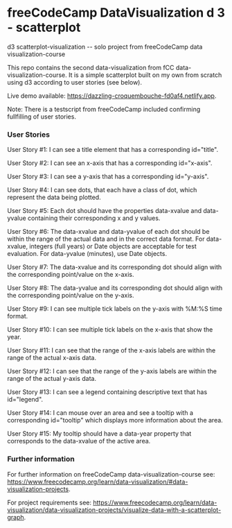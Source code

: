 # freeCodeCamp DataVisualization d 3 - scatterplot
d3 scatterplot-visualization -- solo project from freeCodeCamp data visualization-course

This repo contains the second data-visualization from fCC data-visualization-course.
It is a simple scatterplot built on my own from scratch using d3 according to user stories (see below). 

Live demo available: https://dazzling-croquembouche-fd0af4.netlify.app.


Note: There is a testscript from freeCodeCamp included confirming fullfilling of user stories.

### User Stories
User Story #1: I can see a title element that has a corresponding id="title".

User Story #2: I can see an x-axis that has a corresponding id="x-axis".

User Story #3: I can see a y-axis that has a corresponding id="y-axis".

User Story #4: I can see dots, that each have a class of dot, which represent the data being plotted.

User Story #5: Each dot should have the properties data-xvalue and data-yvalue containing their corresponding x and y values.

User Story #6: The data-xvalue and data-yvalue of each dot should be within the range of the actual data and in the correct data format. For data-xvalue, integers (full years) or Date objects are acceptable for test evaluation. For data-yvalue (minutes), use Date objects.

User Story #7: The data-xvalue and its corresponding dot should align with the corresponding point/value on the x-axis.

User Story #8: The data-yvalue and its corresponding dot should align with the corresponding point/value on the y-axis.

User Story #9: I can see multiple tick labels on the y-axis with %M:%S time format.

User Story #10: I can see multiple tick labels on the x-axis that show the year.

User Story #11: I can see that the range of the x-axis labels are within the range of the actual x-axis data.

User Story #12: I can see that the range of the y-axis labels are within the range of the actual y-axis data.

User Story #13: I can see a legend containing descriptive text that has id="legend".

User Story #14: I can mouse over an area and see a tooltip with a corresponding id="tooltip" which displays more information about the area.

User Story #15: My tooltip should have a data-year property that corresponds to the data-xvalue of the active area.


### Further information

For further information on freeCodeCamp data-visualization-course see: https://www.freecodecamp.org/learn/data-visualization/#data-visualization-projects.

For project requirements see: https://www.freecodecamp.org/learn/data-visualization/data-visualization-projects/visualize-data-with-a-scatterplot-graph. 